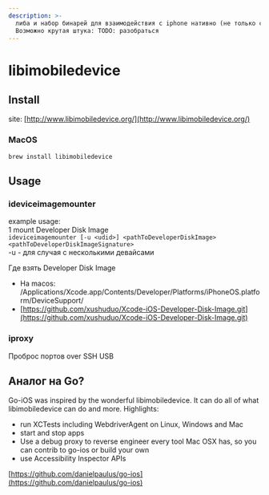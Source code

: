 ```yaml
---
description: >-
  либа и набор бинарей для взаимодействия с iphone нативно (не только с macos).
  Возможно крутая штука: TODO: разобраться
---
```


# libimobiledevice

## Install

site: [http://www.libimobiledevice.org/](http://www.libimobiledevice.org/)

### MacOS

`brew install libimobiledevice`

## Usage

### ideviceimagemounter

example usage:  
1 mount Developer Disk Image  
`ideviceimagemounter [-u <udid>] <pathToDeveloperDiskImage> <pathToDeveloperDiskImageSignature>`  
-u - для случая с несколькими девайсами  
  
  
Где взять Developer Disk Image  
- На macos:   
/Applications/Xcode.app/Contents/Developer/Platforms/iPhoneOS.platform/DeviceSupport/  
- [https://github.com/xushuduo/Xcode-iOS-Developer-Disk-Image.git](https://github.com/xushuduo/Xcode-iOS-Developer-Disk-Image.git)

### iproxy

Проброс портов over SSH USB

## Аналог на Go?

Go-iOS was inspired by the wonderful libimobiledevice. It can do all of what libimobiledevice can do and more. Highlights:

* run XCTests including WebdriverAgent on Linux, Windows and Mac
* start and stop apps
* Use a debug proxy to reverse engineer every tool Mac OSX has, so you can contrib to go-ios or build your own
* use Accessibility Inspector APIs

[https://github.com/danielpaulus/go-ios](https://github.com/danielpaulus/go-ios)

